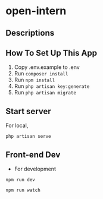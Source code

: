 # open-intern
## Descriptions


## How To Set Up This App

1. Copy .env.example to .env
2. Run `composer install`
3. Run `npm install`
4. Run `php artisan key:generate`
5. Run `php artisan migrate`


## Start server

For local,
```
php artisan serve
```

## Front-end Dev

- For development
```
npm run dev
```
```
npm run watch
```
